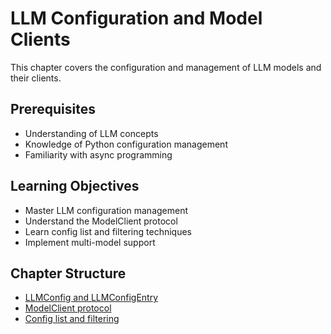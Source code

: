 # LLM Configuration and Model Clients

This chapter covers the configuration and management of LLM models and their clients.

## Prerequisites

- Understanding of LLM concepts
- Knowledge of Python configuration management
- Familiarity with async programming

## Learning Objectives

- Master LLM configuration management
- Understand the ModelClient protocol
- Learn config list and filtering techniques
- Implement multi-model support

## Chapter Structure

* [LLMConfig and LLMConfigEntry](chapters/llm-configuration-and-model-clients/llmconfig-and-llmconfigentry.html)
* [ModelClient protocol](chapters/llm-configuration-and-model-clients/modelclient-protocol.html)
* [Config list and filtering](chapters/llm-configuration-and-model-clients/config-list-and-filtering.html)
